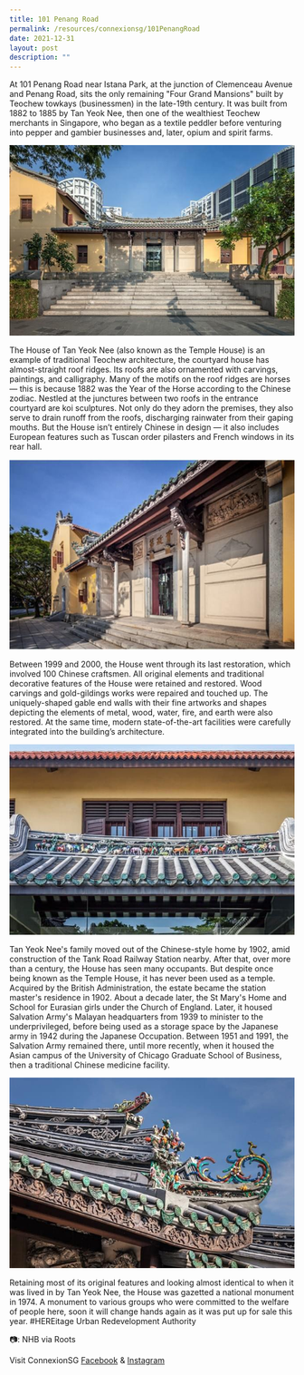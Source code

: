 ```yaml
---
title: 101 Penang Road
permalink: /resources/connexionsg/101PenangRoad
date: 2021-12-31
layout: post
description: ""
---
```

At 101 Penang Road near Istana Park, at the junction of Clemenceau Avenue and Penang Road, sits the only remaining "Four Grand Mansions" built by Teochew towkays (businessmen) in the late-19th century. It was built from 1882 to 1885 by Tan Yeok Nee, then one of the wealthiest Teochew merchants in Singapore, who began as a textile peddler before venturing into pepper and gambier businesses and, later, opium and spirit farms. 

![Alt text for image on Isomer site](/images/connexionsg/2021/268390832_6657079774333931_191315586018165586_n.jpg)

The House of Tan Yeok Nee (also known as the Temple House) is an example of traditional Teochew architecture, the courtyard house has almost-straight roof ridges. Its roofs are also ornamented with carvings, paintings, and calligraphy. Many of the motifs on the roof ridges are horses — this is because 1882 was the Year of the Horse according to the Chinese zodiac. Nestled at the junctures between two roofs in the entrance courtyard are koi sculptures. Not only do they adorn the premises, they also serve to drain runoff from the roofs, discharging rainwater from their gaping mouths. But the House isn’t entirely Chinese in design — it also includes European features such as Tuscan order pilasters and French windows in its rear hall. 

![Alt text for image on Isomer site](/images/connexionsg/2021/269607107_6657079784333930_8905582202237792965_n.jpg)

Between 1999 and 2000, the House went through its last restoration, which involved 100 Chinese craftsmen. All original elements and traditional decorative features of the House were retained and restored. Wood carvings and gold-gildings works were repaired and touched up. The uniquely-shaped gable end walls with their fine artworks and shapes depicting the elements of metal, wood, water, fire, and earth were also restored. At the same time, modern state-of-the-art facilities were carefully integrated into the building’s architecture. 

![Alt text for image on Isomer site](/images/connexionsg/2021/267775289_6657079731000602_4266971796664896298_n.jpg)

Tan Yeok Nee's family moved out of the Chinese-style home by 1902, amid construction of the Tank Road Railway Station nearby. After that, over more than a century, the House has seen many occupants. But despite once being known as the Temple House, it has never been used as a temple. Acquired by the British Administration, the estate became the station master's residence in 1902. About a decade later, the St Mary's Home and School for Eurasian girls under the Church of England. Later, it housed Salvation Army's Malayan headquarters from 1939 to minister to the underprivileged, before being used as a storage space by the Japanese army in 1942 during the Japanese Occupation. Between 1951 and 1991, the Salvation Army remained there, until more recently, when it housed the Asian campus of the University of Chicago Graduate School of Business, then a traditional Chinese medicine facility. 

![Alt text for image on Isomer site](/images/connexionsg/2021/267497801_6657079757667266_2378329887924787850_n.jpg)

Retaining most of its original features and looking almost identical to when it was lived in by Tan Yeok Nee, the House was gazetted a national monument in 1974. A monument to various groups who were committed to the welfare of people here, soon it will change hands again as it was put up for sale this year. #HEREitage Urban Redevelopment Authority

📷: NHB via Roots

Visit ConnexionSG [Facebook](https://www.facebook.com/ConnexionSG) & [Instagram](https://www.instagram.com/connexionsg/)